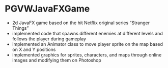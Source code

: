 # PGVWJavaFXGame

* 2d JavaFX game based on the hit Netflix original series “Stranger Things”
* implemented code that spawns different enemies at different levels and follows the player during gameplay
* implemented an Animator class to move player sprite on the map based on X and Y positions
* implemented graphics for sprites, characters, and maps through online images and modifying them on Photoshop
